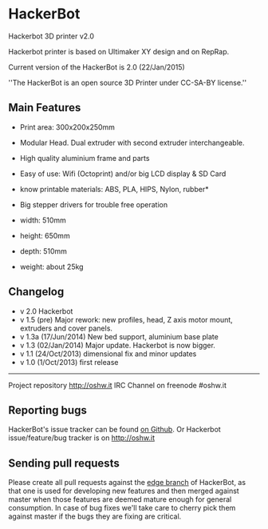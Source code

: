 HackerBot
=========

Hackerbot 3D printer v2.0

Hackerbot printer is based on Ultimaker XY design and on RepRap.

Current version of the HackerBot is 2.0 (22/Jan/2015)

''The HackerBot is an open source 3D Printer under CC-SA-BY license.''

Main Features
--------------

* Print area: 300x200x250mm
* Modular Head. Dual extruder with second extruder interchangeable.
* High quality aluminium frame and parts
* Easy of use: Wifi (Octoprint) and/or big LCD display & SD Card
* know printable materials: ABS, PLA, HIPS, Nylon, rubber*
* Big stepper drivers for trouble free operation

* width: 510mm
* height: 650mm
* depth: 510mm
* weight: about 25kg


Changelog
-------------
* v 2.0   Hackerbot 
* v 1.5  (pre)	Major rework: new profiles, head, Z axis motor mount, extruders and cover panels.
* v 1.3a (17/Jun/2014) New bed support, aluminium base plate
* v 1.3  (02/Jan/2014) Major update. Hackerbot is now bigger.
* v 1.1  (24/Oct/2013) dimensional fix and minor updates 
* v 1.0  (1/Oct/2013) first release

---

Project repository http://oshw.it
IRC Channel on freenode #oshw.it

Reporting bugs
--------------
HackerBot's issue tracker can be found [on Github](https://github.com/OSHW/HackerBot/issues).
Or Hackerbot issue/feature/bug tracker is on http://oshw.it

Sending pull requests
---------------------

Please create all pull requests against the [edge branch](https://github.com/OSHW/HackerBot/tree/edge) of HackerBot, as that one is used for developing new features and then merged against master when those features are deemed mature enough for general consumption. In case
of bug fixes we'll take care to cherry pick them against master if the bugs they are fixing are critical.

